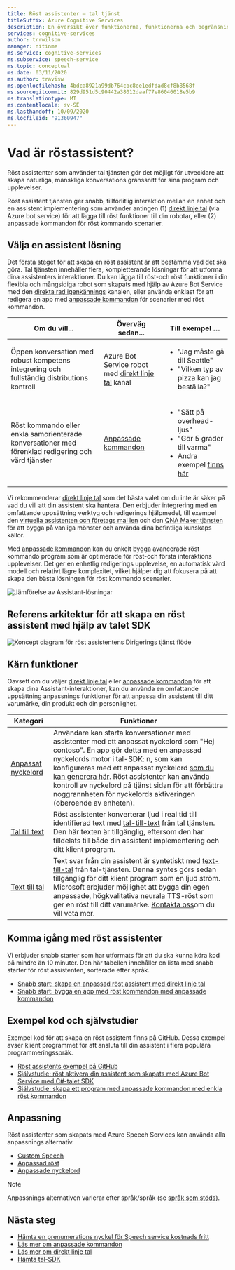 ```yaml
---
title: Röst assistenter – tal tjänst
titleSuffix: Azure Cognitive Services
description: En översikt över funktionerna, funktionerna och begränsningarna för röst assistenter med hjälp av Speech Software Development Kit (SDK).
services: cognitive-services
author: trrwilson
manager: nitinme
ms.service: cognitive-services
ms.subservice: speech-service
ms.topic: conceptual
ms.date: 03/11/2020
ms.author: travisw
ms.openlocfilehash: 4bdca8921a99db764cbc8ee1edfdad8cf8b8568f
ms.sourcegitcommit: 829d951d5c90442a38012daaf77e86046018e5b9
ms.translationtype: MT
ms.contentlocale: sv-SE
ms.lasthandoff: 10/09/2020
ms.locfileid: "91360947"
---
```

# <a name="what-is-a-voice-assistant"></a>Vad är röstassistent?

Röst assistenter som använder tal tjänsten gör det möjligt för utvecklare att skapa naturliga, mänskliga konversations gränssnitt för sina program och upplevelser.

Röst assistent tjänsten ger snabb, tillförlitlig interaktion mellan en enhet och en assistent implementering som använder antingen (1) [direkt linje tal](direct-line-speech.md) (via Azure bot service) för att lägga till röst funktioner till din robotar, eller (2) anpassade kommandon för röst kommando scenarier.

## <a name="choosing-an-assistant-solution"></a>Välja en assistent lösning

Det första steget för att skapa en röst assistent är att bestämma vad det ska göra. Tal tjänsten innehåller flera, kompletterande lösningar för att utforma dina assistenters interaktioner. Du kan lägga till röst-och röst funktioner i din flexibla och mångsidiga robot som skapats med hjälp av Azure Bot Service med den [direkta rad igenkännings](direct-line-speech.md) kanalen, eller använda enklast för att redigera en app med [anpassade kommandon](custom-commands.md) för scenarier med röst kommandon.

| Om du vill... | Överväg sedan... | Till exempel … |
|-------------------|------------------|----------------|
|Öppen konversation med robust kompetens integrering och fullständig distributions kontroll | Azure Bot Service robot med [direkt linje tal](direct-line-speech.md) kanal | <ul><li>"Jag måste gå till Seattle"</li><li>"Vilken typ av pizza kan jag beställa?"</li></ul>
|Röst kommando eller enkla samorienterade konversationer med förenklad redigering och värd tjänster | [Anpassade kommandon](custom-commands.md) | <ul><li>"Sätt på overhead-ljus"</li><li>"Gör 5 grader till varma"</li><li>Andra exempel [finns här](https://speech.microsoft.com/customcommands)</li></ul>

Vi rekommenderar [direkt linje tal](direct-line-speech.md) som det bästa valet om du inte är säker på vad du vill att din assistent ska hantera. Den erbjuder integrering med en omfattande uppsättning verktyg och redigerings hjälpmedel, till exempel den [virtuella assistenten och företags mal len](https://docs.microsoft.com/azure/bot-service/bot-builder-enterprise-template-overview) och den [QNA Maker tjänsten](https://docs.microsoft.com/azure/cognitive-services/QnAMaker/Overview/overview) för att bygga på vanliga mönster och använda dina befintliga kunskaps källor.

Med [anpassade kommandon](custom-commands.md) kan du enkelt bygga avancerade röst kommando program som är optimerade för röst-och första interaktions upplevelser. Det ger en enhetlig redigerings upplevelse, en automatisk värd modell och relativt lägre komplexitet, vilket hjälper dig att fokusera på att skapa den bästa lösningen för röst kommando scenarier.

   ![Jämförelse av Assistant-lösningar](media/voice-assistants/assistant-solution-comparison.png "Jämförelse av Assistant-lösningar")


## <a name="reference-architecture-for-building-a-voice-assistant-using-the-speech-sdk"></a>Referens arkitektur för att skapa en röst assistent med hjälp av talet SDK

   ![Koncept diagram för röst assistentens Dirigerings tjänst flöde](media/voice-assistants/overview.png "Röst assistent flödet")

## <a name="core-features"></a>Kärn funktioner

Oavsett om du väljer [direkt linje tal](direct-line-speech.md) eller [anpassade kommandon](custom-commands.md) för att skapa dina Assistant-interaktioner, kan du använda en omfattande uppsättning anpassnings funktioner för att anpassa din assistent till ditt varumärke, din produkt och din personlighet.

| Kategori | Funktioner |
|----------|----------|
|[Anpassat nyckelord](speech-devices-sdk-create-kws.md) | Användare kan starta konversationer med assistenter med ett anpassat nyckelord som "Hej contoso". En app gör detta med en anpassad nyckelords motor i tal-SDK: n, som kan konfigureras med ett anpassat nyckelord [som du kan generera här](speech-devices-sdk-create-kws.md). Röst assistenter kan använda kontroll av nyckelord på tjänst sidan för att förbättra noggrannheten för nyckelords aktiveringen (oberoende av enheten).
|[Tal till text](speech-to-text.md) | Röst assistenter konverterar ljud i real tid till identifierad text med [tal-till-text](speech-to-text.md) från tal tjänsten. Den här texten är tillgänglig, eftersom den har tilldelats till både din assistent implementering och ditt klient program.
|[Text till tal](text-to-speech.md) | Text svar från din assistent är syntetiskt med [text-till-tal](text-to-speech.md) från tal-tjänsten. Denna syntes görs sedan tillgänglig för ditt klient program som en ljud ström. Microsoft erbjuder möjlighet att bygga din egen anpassade, högkvalitativa neurala TTS-röst som ger en röst till ditt varumärke. [Kontakta oss](mailto:mstts@microsoft.com)om du vill veta mer.

## <a name="getting-started-with-voice-assistants"></a>Komma igång med röst assistenter

Vi erbjuder snabb starter som har utformats för att du ska kunna köra kod på mindre än 10 minuter. Den här tabellen innehåller en lista med snabb starter för röst assistenten, sorterade efter språk.

* [Snabb start: skapa en anpassad röst assistent med direkt linje tal](quickstarts/voice-assistants.md)
* [Snabb start: bygga en app med röst kommandon med anpassade kommandon](quickstart-custom-commands-application.md)

## <a name="sample-code-and-tutorials"></a>Exempel kod och självstudier

Exempel kod för att skapa en röst assistent finns på GitHub. Dessa exempel avser klient programmet för att ansluta till din assistent i flera populära programmeringsspråk.

* [Röst assistents exempel på GitHub](https://github.com/Azure-Samples/Cognitive-Services-Voice-Assistant)
* [Självstudie: röst aktivera din assistent som skapats med Azure Bot Service med C#-talet SDK](tutorial-voice-enable-your-bot-speech-sdk.md)
* [Självstudie: skapa ett program med anpassade kommandon med enkla röst kommandon](how-to-custom-commands-create-application-with-simple-commands.md)

## <a name="customization"></a>Anpassning

Röst assistenter som skapats med Azure Speech Services kan använda alla anpassnings alternativ.

* [Custom Speech](how-to-custom-speech.md)
* [Anpassad röst](how-to-custom-voice.md)
* [Anpassade nyckelord](custom-keyword-overview.md)

> [!NOTE]
> Anpassnings alternativen varierar efter språk/språk (se [språk som stöds](language-support.md)).

## <a name="next-steps"></a>Nästa steg

* [Hämta en prenumerations nyckel för Speech service kostnads fritt](overview.md#try-the-speech-service-for-free)
* [Läs mer om anpassade kommandon](custom-commands.md)
* [Läs mer om direkt linje tal](direct-line-speech.md)
* [Hämta tal-SDK](speech-sdk.md)